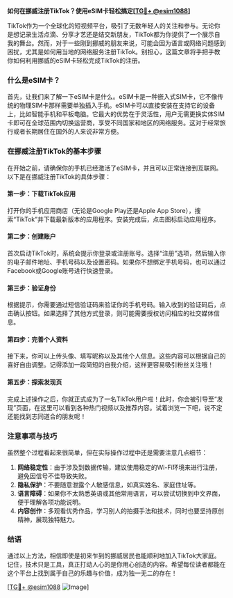 **如何在挪威注册TikTok？使用eSIM卡轻松搞定[[TG💪+ @esim1088](https://t.me/s/esim1088)]**

TikTok作为一个全球化的短视频平台，吸引了无数年轻人的关注和参与。无论你是想记录生活点滴、分享才艺还是结交新朋友，TikTok都为你提供了一个展示自我的舞台。然而，对于一些刚到挪威的朋友来说，可能会因为语言或网络问题感到困扰，尤其是如何用当地的网络服务注册TikTok。别担心，这篇文章将手把手教你如何利用挪威的eSIM卡轻松完成TikTok的注册。

### 什么是eSIM卡？

首先，让我们来了解一下eSIM卡是什么。eSIM卡是一种嵌入式SIM卡，它不像传统的物理SIM卡那样需要单独插入手机。eSIM卡可以直接安装在支持它的设备上，比如智能手机和平板电脑。它最大的优势在于灵活性，用户无需更换实体SIM卡即可在全球范围内切换运营商，享受不同国家和地区的网络服务。这对于经常旅行或者长期居住在国外的人来说非常方便。

### 在挪威注册TikTok的基本步骤

在开始之前，请确保你的手机已经激活了eSIM卡，并且可以正常连接到互联网。以下是在挪威注册TikTok的具体步骤：

#### 第一步：下载TikTok应用

打开你的手机应用商店（无论是Google Play还是Apple App Store），搜索“TikTok”并下载最新版本的应用程序。安装完成后，点击图标启动应用程序。

#### 第二步：创建账户

首次启动TikTok时，系统会提示你登录或注册账号。选择“注册”选项，然后输入你的电子邮件地址、手机号码以及设置密码。如果你不想绑定手机号码，也可以通过Facebook或Google账号进行快速登录。

#### 第三步：验证身份

根据提示，你需要通过短信验证码来验证你的手机号码。输入收到的验证码后，点击确认按钮。如果选择了其他方式登录，则可能需要授权访问相应的社交媒体信息。

#### 第四步：完善个人资料

接下来，你可以上传头像、填写昵称以及其他个人信息。这些内容可以根据自己的喜好自由调整。记得添加一段简短的自我介绍，这样更容易吸引粉丝关注哦！

#### 第五步：探索发现页

完成上述操作之后，你就正式成为了一名TikTok用户啦！此时，你会被引导至“发现”页面，在这里可以看到各种热门视频以及推荐内容。试着浏览一下吧，说不定还能找到志同道合的朋友呢！

### 注意事项与技巧

虽然整个过程看起来很简单，但在实际操作过程中还是需要注意几点细节：

1. **网络稳定性**：由于涉及到数据传输，建议使用稳定的Wi-Fi环境来进行注册，避免因信号不佳导致失败。
2. **隐私保护**：不要随意泄露个人敏感信息，如真实姓名、家庭住址等。
3. **语言障碍**：如果你不太熟悉英语或其他常用语言，可以尝试切换到中文界面，便于理解各项功能说明。
4. **内容创作**：多观看优秀作品，学习别人的拍摄手法和技术，同时也要坚持原创精神，展现独特魅力。

### 结语

通过以上方法，相信即使是初来乍到的挪威居民也能顺利地加入TikTok大家庭。记住，技术只是工具，真正打动人心的是你用心创造的内容。希望每位读者都能在这个平台上找到属于自己的乐趣与价值，成为独一无二的存在！

[[TG💪+ @esim1088](https://t.me/s/esim1088) ![Image](https://i.postimg.cc/4NQfJmqS/Snipaste-2025-05-13-00-14-12.png)]